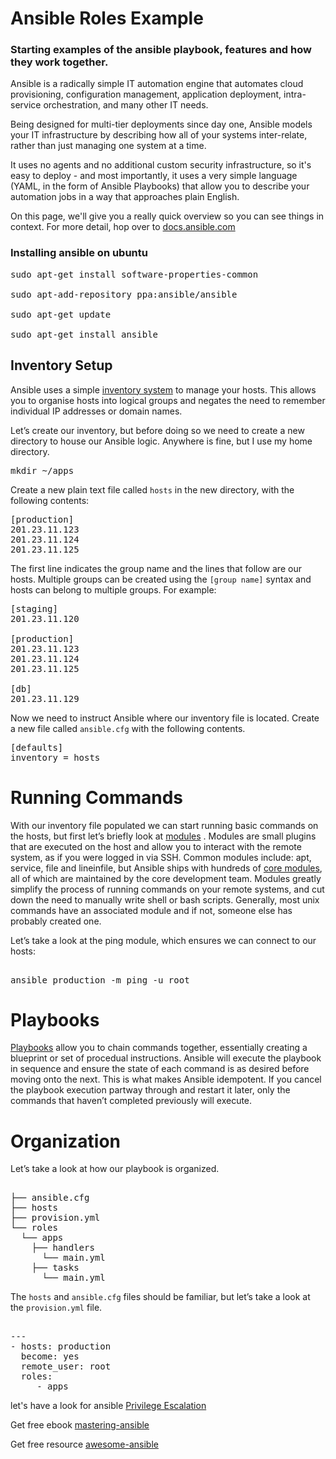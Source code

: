 # Ansible Roles Example
### Starting examples of the ansible playbook, features and how they work together.

Ansible is a radically simple IT automation engine that automates cloud provisioning, configuration management, application deployment, intra-service orchestration, and many other IT needs.

Being designed for multi-tier deployments since day one, Ansible models your IT infrastructure by describing how all of your systems inter-relate, rather than just managing one system at a time.

It uses no agents and no additional custom security infrastructure, so it's easy to deploy - and most importantly, it uses a very simple language (YAML, in the form of Ansible Playbooks) that allow you to describe your automation jobs in a way that approaches plain English.

On this page, we'll give you a really quick overview so you can see things in context. For more detail, hop over to [docs.ansible.com](https://docs.ansible.com)

### Installing ansible on ubuntu
<pre>
sudo apt-get install software-properties-common

sudo apt-add-repository ppa:ansible/ansible

sudo apt-get update

sudo apt-get install ansible
</pre>

## Inventory Setup

Ansible uses a simple [inventory system](https://docs.ansible.com/ansible/latest/user_guide/intro_inventory.html) to manage your hosts. This allows you to organise hosts into logical groups and negates the need to remember individual IP addresses or domain names. 

Let’s create our inventory, but before doing so we need to create a new directory to house our Ansible logic. Anywhere is fine, but I use my home directory.

<pre>
mkdir ~/apps
</pre>

Create a new plain text file called `hosts` in the new directory, with the following contents:

<pre>
[production]
201.23.11.123
201.23.11.124
201.23.11.125
</pre>

The first line indicates the group name and the lines that follow are our hosts. Multiple groups can be created using the `[group name]` syntax and hosts can belong to multiple groups. For example:
<pre>
[staging]
201.23.11.120

[production]
201.23.11.123
201.23.11.124
201.23.11.125

[db]
201.23.11.129
</pre>

Now we need to instruct Ansible where our inventory file is located. Create a new file called `ansible.cfg` with the following contents.

<pre>
[defaults]
inventory = hosts
</pre>

# Running Commands

With our inventory file populated we can start running basic commands on the hosts, but first let’s briefly look at [modules](https://docs.ansible.com/ansible/latest/user_guide/modules.html) . Modules are small plugins that are executed on the host and allow you to interact with the remote system, as if you were logged in via SSH. Common modules include: apt, service, file and lineinfile, but Ansible ships with hundreds of [core modules](https://docs.ansible.com/ansible/latest/modules/list_of_all_modules.html), all of which are maintained by the core development team. Modules greatly simplify the process of running commands on your remote systems, and cut down the need to manually write shell or bash scripts. Generally, most unix commands have an associated module and if not, someone else has probably created one.

Let’s take a look at the ping module, which ensures we can connect to our hosts:
<pre> 
ansible production -m ping -u root
</pre>


# Playbooks

[Playbooks](https://docs.ansible.com/ansible/latest/user_guide/playbooks.html) allow you to chain commands together, essentially creating a blueprint or set of procedual instructions. Ansible will execute the playbook in sequence and ensure the state of each command is as desired before moving onto the next. This is what makes Ansible idempotent. If you cancel the playbook execution partway through and restart it later, only the commands that haven’t completed previously will execute.


# Organization

Let’s take a look at how our playbook is organized.
<pre>

├── ansible.cfg
├── hosts
├── provision.yml
└── roles
  └── apps
    ├── handlers
      └── main.yml
    ├── tasks
      └── main.yml
</pre>

The `hosts` and `ansible.cfg` files should be familiar, but let’s take a look at the `provision.yml` file.

<pre> 
---
- hosts: production
  become: yes
  remote_user: root
  roles: 
     - apps 
</pre>

let's have a look for ansible [Privilege Escalation](https://docs.ansible.com/ansible/latest/user_guide/become.html) 

Get free ebook [mastering-ansible](https://www.ansible.com/resources/ebooks/mastering-ansible)

Get free resource [awesome-ansible](https://github.com/jdauphant/awesome-ansible)
